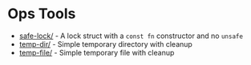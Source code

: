# Ops Tools

- [safe-lock/](safe-lock/) - A lock struct with a `const fn` constructor and no `unsafe`
- [temp-dir/](temp-dir/) - Simple temporary directory with cleanup
- [temp-file/](temp-file/) - Simple temporary file with cleanup
